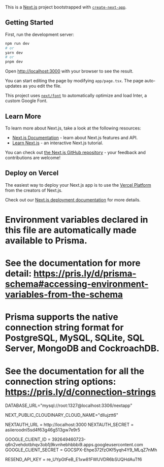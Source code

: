 This is a [Next.js](https://nextjs.org/) project bootstrapped with [`create-next-app`](https://github.com/vercel/next.js/tree/canary/packages/create-next-app).

## Getting Started

First, run the development server:

```bash
npm run dev
# or
yarn dev
# or
pnpm dev
```

Open [http://localhost:3000](http://localhost:3000) with your browser to see the result.

You can start editing the page by modifying `app/page.tsx`. The page auto-updates as you edit the file.

This project uses [`next/font`](https://nextjs.org/docs/basic-features/font-optimization) to automatically optimize and load Inter, a custom Google Font.

## Learn More

To learn more about Next.js, take a look at the following resources:

- [Next.js Documentation](https://nextjs.org/docs) - learn about Next.js features and API.
- [Learn Next.js](https://nextjs.org/learn) - an interactive Next.js tutorial.

You can check out [the Next.js GitHub repository](https://github.com/vercel/next.js/) - your feedback and contributions are welcome!

## Deploy on Vercel

The easiest way to deploy your Next.js app is to use the [Vercel Platform](https://vercel.com/new?utm_medium=default-template&filter=next.js&utm_source=create-next-app&utm_campaign=create-next-app-readme) from the creators of Next.js.

Check out our [Next.js deployment documentation](https://nextjs.org/docs/deployment) for more details.

# Environment variables declared in this file are automatically made available to Prisma.

# See the documentation for more detail: https://pris.ly/d/prisma-schema#accessing-environment-variables-from-the-schema

# Prisma supports the native connection string format for PostgreSQL, MySQL, SQLite, SQL Server, MongoDB and CockroachDB.

# See the documentation for all the connection string options: https://pris.ly/d/connection-strings

DATABASE_URL="mysql://root:1327@localhost:3306/nextapp"

NEXT_PUBLIC_CLOUDINARY_CLOUD_NAME="dllujztt6"

NEXTAUTH_URL = http://localhost:3000
NEXTAUTH_SECRET = asiieroodnl5sd4f63g46g513gw7e9r5

GOOGLE_CLIENT_ID = 392649460723-q6n2vehdotbhqv3ob1j9kvnhebhbbbi9.apps.googleusercontent.com
GOOGLE_CLIENT_SECRET = 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

RESEND_API_KEY = re_UYpGtFeB_E1xw81FWUVDR6bSUQHdAuTf6
